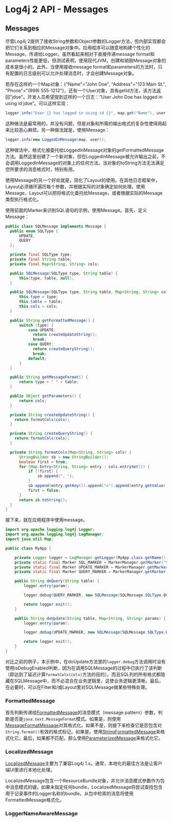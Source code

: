 # Log4j 2 API - Messages

## Messages

尽管Log4j 2提供了接收String参数和Object参数的Logger方法，但内部实现都会把它们关系到相应的Message对象中。应用程序可以随意地构建个性化的Message，传递给Logger。虽然看起来相对于直接传递message format和parameters性能更低，但测试表明，使用现代JVM，创建和销毁Message对象的成本是很小的。此外，当使用接收message format和parameters的方法时，只有配置的日志级别可以允许处理消息时，才会创建Message对象。

若存在这样的一个Map对象：{"Name"="John Doe", "Address"="123 Main St.", "Phone"="(999) 555-1212"}，还有一个User对象，具有getId方法，该方法返回"jdoe"。开发人员希望提到这样的一个日志：“User John Doe has logged in using id jdoe”。可以这样实现：

```java
logger.info("User {} has logged in using id {}", map.get("Name"), user.getId());
```

这种做法是最常用的，并没有问题，但是对象和所需的输出格式的复杂性使得用起来比较恶心麻烦。另一种做法就是，使用Message：

```java
logger.info(new LoggedInMessage(map, user));
```

这种做法中，格式化被委托给LoggedInMessage对象的getFormattedMessage方法。虽然这里创建了一个新对象，但在LoggedInMessage被允许输出之前，不会调用LoggedInMessage的对象上的任何方法。当对象的toString方法无法满足您所要求的消息格式时，特别有用。

使用Message的另一个好处就是，简化了Layout的使用。在其他日志框架中，Layout必须循环遍历每个参数，并根据实际的对象确定如何处理。使用Message，Layout可以把将格式化委托给Message，或者根据实际的Message类型执行格式化。

使用前面的Marker来识别SQL语句的示例，使用Message。首先，定义Message：

```java
public class SQLMessage implements Message {
  public enum SQLType {
      UPDATE,
      QUERY
  };

  private final SQLType type;
  private final String table;
  private final Map<String, String> cols;

  public SQLMessage(SQLType type, String table) {
      this(type, table, null);
  }

  public SQLMessage(SQLType type, String table, Map<String, String> cols) {
      this.type = type;
      this.table = table;
      this.cols = cols;
  }

  public String getFormattedMessage() {
      switch (type) {
          case UPDATE:
            return createUpdateString();
            break;
          case QUERY:
            return createQueryString();
            break;
          default;
      }
  }

  public String getMessageFormat() {
      return type + " " + table;
  }

  public Object getParameters() {
      return cols;
  }

  private String createUpdateString() {
    return formatCols(cols);
  }

  private String createQueryString() {
    return formatCols(cols);
  }

  private String formatCols(Map<String, String> cols) {
      StringBuilder sb = new StringBuilder();
      boolean first = true;
      for (Map.Entry<String, String> entry : cols.entrySet()) {
          if (!first) {
              sb.append(", ");
          }
          sb.append(entry.getKey()).append("=").append(entry.getValue());
          first = false;
      }
      return sb.toString();
  }
}
```

接下来，就在应用程序中使用message。

```java
import org.apache.logging.log4j.Logger;
import org.apache.logging.log4j.LogManager;
import java.util.Map;

public class MyApp {

    private Logger logger = LogManager.getLogger(MyApp.class.getName());
    private static final Marker SQL_MARKER = MarkerManager.getMarker("SQL");
    private static final Marker UPDATE_MARKER = MarkerManager.getMarker("SQL_UPDATE", SQL_MARKER);
    private static final Marker QUERY_MARKER = MarkerManager.getMarker("SQL_QUERY", SQL_MARKER);

    public String doQuery(String table) {
        logger.entry(param);

        logger.debug(QUERY_MARKER, new SQLMessage(SQLMessage.SQLType.QUERY, table));

        return logger.exit();
    }

    public String doUpdate(String table, Map<String, String> params) {
        logger.entry(param);

        logger.debug(UPDATE_MARKER, new SQLMessage(SQLMessage.SQLType.UPDATE, table, parmas);

        return logger.exit();
    }
}
```

对比之前的例子，本示例中，在doUpdate方法里的`logger.debug`方法调用时没有使用isDebugEnabled判断，因为在调用SQLMessage的过程中已执行了该判断（即达到了延迟计算`formatCols(cols)`方法的目的）。而且SQL列的所有格式都隐藏在SQLMessage中，而不必混合在业务逻辑里，这使业务逻辑更清晰。最后，在必要时，可以在Filter和/或Layout里对SQLMessage做某些特殊处理。

### FormattedMessage

首先判断传递给[FormattedMessage](https://logging.apache.org/log4j/2.x/log4j-api/apidocs/org/apache/logging/log4j/message/FormattedMessage.html)的消息模式（message pattern）参数，判断是否是`java.text.MessageFormat`模式。如果是，则使用[MessageFormatMessage](https://logging.apache.org/log4j/2.x/log4j-api/apidocs/org/apache/logging/log4j/message/MessageFormatMessage.html)对其格式化。如果不是，则接下来检查它是否包含对`String.format()`有效的格式标记。如果是，使用[StringFormattedMessage](https://logging.apache.org/log4j/2.x/log4j-api/apidocs/org/apache/logging/log4j/message/MessageFormatMessage.html)来格式化它。最后，如果都不匹配，那么使用[ParameterizedMessage](https://logging.apache.org/log4j/2.x/log4j-api/apidocs/org/apache/logging/log4j/message/ParameterizedMessage.html)来格式化它。

### LocalizedMessage

[LocalizedMessage]()主要为了兼容Log4j 1.x。通常，本地化的最佳方法是让客户端UI里进行本地化处理。

LocalizedMessage包含一个ResourceBundle对象，并允许消息模式参数作为包中消息模式的键。如果未指定任何bundle，LocalizedMessage将尝试查找包含用于记录事件的Logger名称的bundle。从包中检索的消息将使用FormattedMessage格式化。

### LoggerNameAwareMessage
